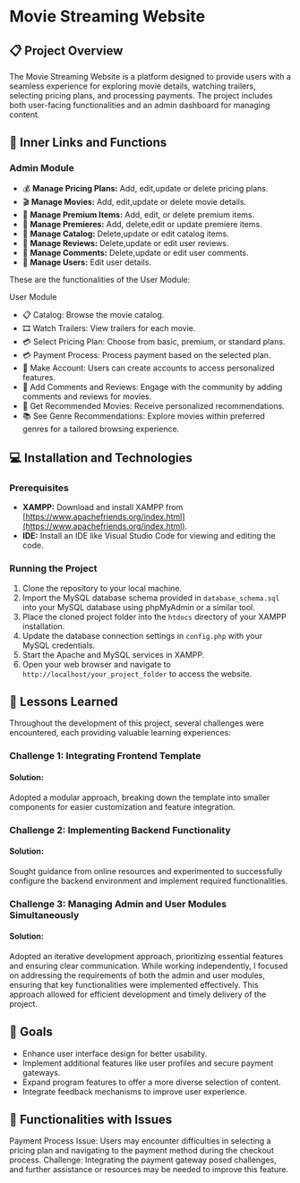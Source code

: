 
# Movie Streaming Website

## 📋 Project Overview

The Movie Streaming Website is a platform designed to provide users with a seamless experience for exploring movie details, watching trailers, selecting pricing plans, and processing payments. The project includes both user-facing functionalities and an admin dashboard for managing content.

## 🔗 Inner Links and Functions

### Admin Module

- 💰 **Manage Pricing Plans:** Add, edit,update or delete pricing plans.
- 🎬 **Manage Movies:** Add, edit,update or delete movie details.
- 🍿 **Manage Premium Items:** Add, edit, or delete premium items.
- 🎥 **Manage Premieres:** Add, delete,edit or update premiere items.
- 📁 **Manage Catalog:** Delete,update or edit catalog items.
- 📝 **Manage Reviews:**  Delete,update or edit user reviews.
- 💬 **Manage Comments:** Delete,update or edit user comments.
- 👥 **Manage Users:** Edit user details.


These are the functionalities of the User Module:

User Module
- 📋 Catalog: Browse the movie catalog.
- 🎞️ Watch Trailers: View trailers for each movie.
- 💳 Select Pricing Plan: Choose from basic, premium, or standard plans.
- 💳 Payment Process: Process payment based on the selected plan.
- 📝 Make Account: Users can create accounts to access personalized features.
- 💬 Add Comments and Reviews: Engage with the community by adding comments and reviews for movies.
- 🎥 Get Recommended Movies: Receive personalized recommendations.
- 📚 See Genre Recommendations: Explore movies within preferred genres for a tailored browsing experience.

## 💻 Installation and Technologies

### Prerequisites

- **XAMPP:** Download and install XAMPP from [https://www.apachefriends.org/index.html](https://www.apachefriends.org/index.html).
- **IDE:** Install an IDE like Visual Studio Code for viewing and editing the code.

### Running the Project

1. Clone the repository to your local machine.
2. Import the MySQL database schema provided in `database_schema.sql` into your MySQL database using phpMyAdmin or a similar tool.
3. Place the cloned project folder into the `htdocs` directory of your XAMPP installation.
4. Update the database connection settings in `config.php` with your MySQL credentials.
5. Start the Apache and MySQL services in XAMPP.
6. Open your web browser and navigate to `http://localhost/your_project_folder` to access the website.

## 📝 Lessons Learned

Throughout the development of this project, several challenges were encountered, each providing valuable learning experiences:

### Challenge 1: Integrating Frontend Template

#### Solution:
Adopted a modular approach, breaking down the template into smaller components for easier customization and feature integration.

### Challenge 2: Implementing Backend Functionality

#### Solution:
Sought guidance from online resources and experimented to successfully configure the backend environment and implement required functionalities.

### Challenge 3: Managing Admin and User Modules Simultaneously

#### Solution:
Adopted an iterative development approach, prioritizing essential features and ensuring clear communication. While working independently, I focused on addressing the requirements of both the admin and user modules, ensuring that key functionalities were implemented effectively. This approach allowed for efficient development and timely delivery of the project.

## 🌱 Goals

- Enhance user interface design for better usability.
- Implement additional features like user profiles and secure payment gateways.
- Expand program features to offer a more diverse selection of content.
- Integrate feedback mechanisms to improve user experience.

## 🚧 Functionalities with Issues
Payment Process
Issue: Users may encounter difficulties in selecting a pricing plan and navigating to the payment method during the checkout process.
Challenge: Integrating the payment gateway posed challenges, and further assistance or resources may be needed to improve this feature.
